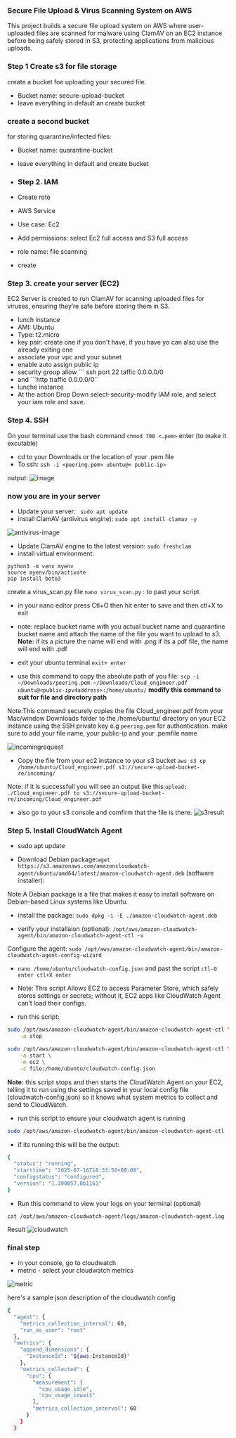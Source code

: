 ### Secure File Upload & Virus Scanning System on AWS
 
This project builds a secure file upload system on AWS where user-uploaded files are scanned for malware using ClamAV on an EC2 instance before being safely stored in S3, protecting applications from malicious uploads.
### Step 1 Create s3 for file storage

create a bucket foe uploading your secured file.
- Bucket name: secure-upload-bucket
- leave everything in default an create bucket
### create a second bucket

 for storing quarantine/infected files:

 - Bucket name: quarantine-bucket
 - leave everything in default and create bucket

- ### Step 2. IAM
- Create rote
- AWS Service
- Use case: Ec2
- Add permissions: select Ec2 full access and S3 full access
- role name: file scanning
- create

 ### Step 3. create your server (EC2)
EC2 Server is created to run ClamAV for scanning uploaded files for viruses, ensuring they’re safe before storing them in S3.
- lunch instance
- AMI: Ubuntu 
- Type: t2.micro 
- key pair: create one if you don't have, if you have yo can also use the already exiting one
- associate your vpc and your subnet
- enable auto assign public ip
- security group allow ``` ssh port 22 taffic 0.0.0.0/0  
- and ```http traffic 0.0.0.0/0``
- lunche instance 
- At the action Drop Down select-security-modify IAM role, and select your iam role and save.

### Step 4. SSH

On your terminal use the bash command ```chmod 700 <.pem>``` enter (to make it excutable)

- cd to your Downloads or the location of your .pem file
- To ssh: ```ssh -i <peering.pem> ubuntu@< public-ip>```

output: 
![image](images/output.png)
### now you are in your server
- Update your server: ``` sudo apt update```
- install ClamAV (antivirus engine): ```sudo apt install clamav -y```

![antivirus-image](images/antivirusengine.png)

- Update ClamAV engine to the latest version: ```sudo freshclam```
- install virtual environment: 
```sudo apt install python3-venv -y
python3 -m venv myenv
source myenv/bin/activate
pip install boto3
```

create a virus_scan.py file ```nano virus_scan.py``` : to past your script 
- in your nano editor press Ctl+O then hit enter to save and then ctl+X to exit

- note: replace bucket name with you actual bucket name and quarantine bucket name and attach the name of the file you want to upload to s3. **Note:** if its a picture the name will end with .png if its a pdf file, the name will end with .pdf

- exit your ubuntu terminal  ```exit+ enter```

- use this command to copy the absolute path of you file: ```scp -i ~/Downloads/peering.pem ~/Downloads/Cloud_engineer.pdf ubuntu@<public-ipv4address>:/home/ubuntu/``` 
**modify this command to suit for file and directory path** 

Note:This command securely copies the file Cloud_engineer.pdf from your Mac/window Downloads folder to the /home/ubuntu/ directory on your EC2 instance using the SSH private key e.g ```peering.pem``` for authentication. make sure to add your file name, your public-ip and your .pemfile name

![incomingrequest](images/s3file.png)
 
 - Copy the file from your ec2 instance to your s3 bucket ```aws s3 cp /home/ubuntu/Cloud_engineer.pdf s3://secure-upload-bucket-re/incoming/```

 Note: if it is successfull you will see an output like this:```upload: ./Cloud_engineer.pdf to s3://secure-upload-bucket-re/incoming/Cloud_engineer.pdf```

 - also go to your s3 console and comfirm that the file is there. 
 ![s3result](images/s3result.png)

 ### Step 5. Install CloudWatch Agent
 - sudo apt update

- Download Debian package:```wget https://s3.amazonaws.com/amazoncloudwatch-agent/ubuntu/amd64/latest/amazon-cloudwatch-agent.deb```
 (software installer): 

Note:A Debian package is a file that makes it easy to install software on Debian-based Linux systems like Ubuntu.

- install the package: ```sudo dpkg -i -E ./amazon-cloudwatch-agent.deb```

- verify your installaion (optional): ```/opt/aws/amazon-cloudwatch-agent/bin/amazon-cloudwatch-agent-ctl -v```

 Configure the agent: ```sudo /opt/aws/amazon-cloudwatch-agent/bin/amazon-cloudwatch-agent-config-wizard```

- ```nano /home/ubuntu/cloudwatch-config.json``` and past the script  ```ctl-O enter ctl+X enter```

- Note: This script Allows EC2 to access Parameter Store, which safely stores settings or secrets; without it, EC2 apps like CloudWatch Agent can’t load their configs. 

- run this script: 
```bash
sudo /opt/aws/amazon-cloudwatch-agent/bin/amazon-cloudwatch-agent-ctl \
    -a stop
```

```bash
sudo /opt/aws/amazon-cloudwatch-agent/bin/amazon-cloudwatch-agent-ctl \
    -a start \
    -m ec2 \
    -c file:/home/ubuntu/cloudwatch-config.json   
```

**Note:** this script stops and then starts the CloudWatch Agent on your EC2, telling it to run using the settings saved in your local config file (cloudwatch-config.json) so it knows what system metrics to collect and send to CloudWatch.

- run this script to ensure your cloudwatch agent is running
```bash
sudo /opt/aws/amazon-cloudwatch-agent/bin/amazon-cloudwatch-agent-ctl -a status
```

- if its running this will be the output:
```bash
{
  "status": "running",
  "starttime": "2025-07-16T18:33:50+00:00",
  "configstatus": "configured",
  "version": "1.300057.0b1161"
}
```
- Run this command to view your logs on your terminal (optional)

```cat /opt/aws/amazon-cloudwatch-agent/logs/amazon-cloudwatch-agent.log```

Result 
![cloudwatch](images/agentoutput.png)

### final step
- in your console, go to cloudwatch 
- metric - select your cloudwatch metrics

![metric](images/endpoint.png)

here's a sample json description of the cloudwatch config
```bash
{
  "agent": {
    "metrics_collection_interval": 60,
    "run_as_user": "root"
  },
  "metrics": {
    "append_dimensions": {
      "InstanceId": "${aws:InstanceId}"
    },
    "metrics_collected": {
      "cpu": {
        "measurement": [
          "cpu_usage_idle",
          "cpu_usage_iowait"
        ],
        "metrics_collection_interval": 60
      }
    }
  }
```





















 










